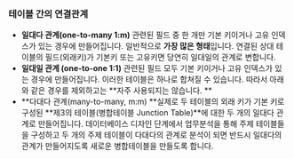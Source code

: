 ### 테이블 간의 연결관계

- **일대다 관계(one-to-many 1:m)** 
  관련된 필드 중 한 개만 기본 키이거나 고유 인덱스가 있는 경우에 만들어집니다. 일반적으로 **가장 많은 형태**입니다.
  연결된 상대 테이블의 필드(외래키)가 기본키 또는 고유키면 당연히 일대일의 관계로 변합니다.
- **일대일 관계 (one-to-one 1:1)**
  관련된 필드 모두 기본 키이거나 고유 인덱스가 있는 경우에 만들어집니다. 이러한 테이블은 하나로 합쳐질 수 있습니다. 따라서 아래와 같은 경우를 제외하고는 **자주 사용되지는 않습니다. 
  **
- **다대다 관계(many-to-many, m:m)
  **실제로 두 테이블의 외래 키가 기본 키로 구성된 **제3의 테이블(병합테이블 Junction Table)**에 대한 두 개의 일대다 관계로 만들어집니다. 
  데이터베이스 디자인 단계에서 업무분석을 통해 주제 테이블들을 구성하고 두 개의 주제 테이블이 다대다의 관계로 분석이 되면 반드시 일대다의 관계가 만들어지도록 새로운 병합테이블을 만들도록 합니다.

